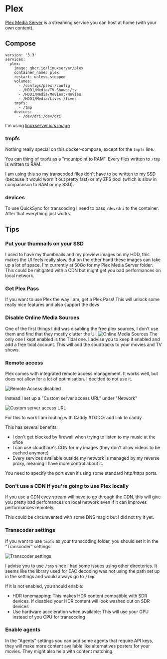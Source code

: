 # Plex

[Plex Media Server](https://www.plex.tv/) is a streaming service you can host at home (with your own content).

## Compose

```
version: '3.3'
services:
  plex:
    image: ghcr.io/linuxserver/plex
    container_name: plex
    restart: unless-stopped
    volumes:
      - /configs/plex:/config
      - /HDD1/Media/TV-Shows:/tv
      - /HDD1/Media/Movies:/movies
      - /HDD1/Media/Lives:/lives
    tmpfs:
      - /tmp
    devices:
      - /dev/dri:/dev/dri
```
I'm using [linuxserver.io's image](https://docs.linuxserver.io/images/docker-plex)

### tmpfs

Nothing really special on this docker-compose, except for the `tmpfs` line.

You can thing of `tmpfs` as a "mountpoint to RAM". Every files written to `/tmp` is written to RAM.

I am using this so my transcoded files don't have to be written to my SSD (because it would worn it out pretty fast) or my ZFS pool (which is slow in comparaison to RAM or my SSD).

### devices

To use QuickSync for transcoding I need to pass `/dev/dri` to the container. After that everything just works.

## Tips

### Put your thumnails on your SSD

I used to have my thumbnails and my preview images on my HDD, this makes the UI feels really slow. But on the other hand these images can take up a lot of space, I'm currently at 50Go for my Plex Media Server folder. This could be mitigated with a CDN but might get you bad performances on local network.

### Get Plex Pass

If you want to use Plex the way I am, get a Plex Pass! This will unlock some really nice features and also support the devs

### Disable Online Media Sources

One of the first things I did was disabling the free plex sources, I don't use them and find that they mostly clutter the UI.
![Online Media Sources](../assets/online_media_sources.png)
The only one I kept enabled is the Tidal one. I advise you to keep it enabled and add a free tidal account. This will add the soudtracks to your movies and TV shows.

### Remote access

Plex comes with integrated remote access management. It works well, but does not allow for a lot of optimisation. I decided to not use it.

![Remote Access disabled](../assets/remote_access.png)

Instead I set up a "Custom server access URL" under "Network"

![Custom server access URL](../assets/custom_access_url.png)

For this to work I am routing with Caddy #TODO: add link to caddy

This has several benefits:

- I don't get blocked by firewall when trying to listen to my music at the ofice
- I can use cloudflare's CDN for my images (they don't allow videos to be cached anymore)
- Every services available outside my network is managed by my reverse proxy, meaning I have more control about it.

You need to specify the port even if using some standard http/https ports.

### Don't use a CDN if you're going to use Plex locally

If you use a CDN evey stream will have to go through the CDN, this will give you pretty bad perfomances on local network even if it can improves performances remotely.

This could be circumvented with some DNS magic but I did not try it yet.

### Transcoder settings

If you want to use `tmpfs` as your transcoding folder, you should set it in the "Transcoder" settings:

![Transcoder settings](../assets/transcoder_path.png)

I advise you to use `/tmp` since I had some issues using other directories. It seems like the library used for EAC decoding was not using the path set up in the settings and would always go to `/tmp`.

If it is not enabled, you should enable:

- HDR tonemapping: This makes HDR content compatible with SDR devices. If disabled your HDR content will look washed out on SDR devices
- Use hardware acceleration when available: This will use your GPU instead of you CPU for transocding

### Enable agents

In the "Agents" settings you can add some agents that require API keys, they will make more content available like alternatives posters for your movies. They might also help with content matching.
